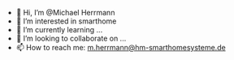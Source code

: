 - 👋 Hi, I’m @Michael Herrmann
- 👀 I’m interested in smarthome
- 🌱 I’m currently learning ...
- 💞️ I’m looking to collaborate on ...
- 📫 How to reach me: m.herrmann@hm-smarthomesysteme.de

<!---
MischkoH/MischkoH is a ✨ special ✨ repository because its `README.md` (this file) appears on your GitHub profile.
You can click the Preview link to take a look at your changes.
--->
